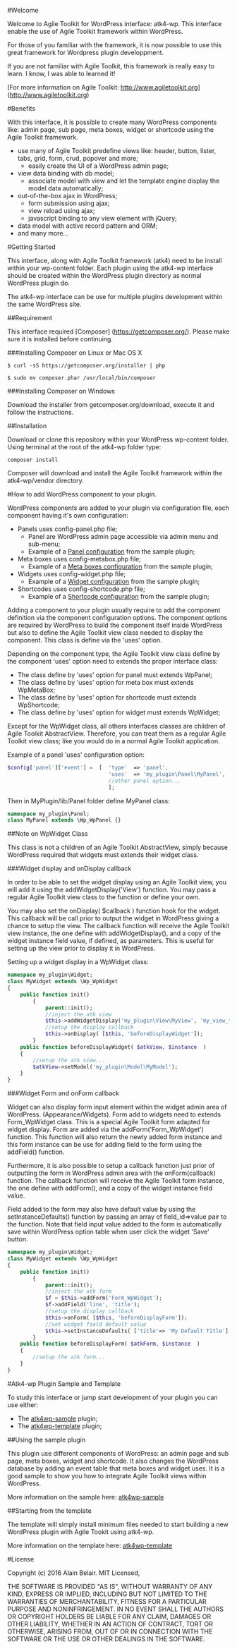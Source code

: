 #Welcome

Welcome to Agile Toolkit for WordPress interface: atk4-wp. 
This interface enable the use of Agile Toolkit framework within WordPress.
 
For those of you familiar with the framework, it is now possible to use this great framework for Wordpress plugin developpment.

If you are not familiar with Agile Toolkit, this framework is really easy to learn. I know, I was able to learned it!

[For more information on Agile Toolkit: http://www.agiletoolkit.org] (http://www.agiletoolkit.org)

#Benefits

With this interface, it is possible to create many WordPress components like: admin page, sub page, meta boxes, widget or shortcode using the Agile Toolkit
framework. 

* use many of Agile Toolkit predefine views like: header, button, lister, tabs, grid, form, crud, popover and more;
  * easily create the UI of a WordPress admin page;  
* view data binding with db model;
  * associate model with view and let the template engine display the model data automatically;
* out-of-the-box ajax in WordPress;
  * form submission using ajax;
  * view reload using ajax;
  * javascript binding to any view element with jQuery;
* data model with active record pattern and ORM;
* and many more...

#Getting Started

This interface, along with Agile Toolkit framework (atk4) need to be install within your wp-content folder. 
Each plugin using the atk4-wp interface should be created within the WordPress plugin directory as normal WordPress plugin do.

The atk4-wp interface can be use for multiple plugins development within the same WordPress site.

##Requirement

This interface required [Composer] (https://getcomposer.org/). Please make sure it is installed before continuing.

###Installing Composer on Linux or Mac OS X

```
$ curl -sS https://getcomposer.org/installer | php
```

```
$ sudo mv composer.phar /usr/local/bin/composer
```

###Installing Composer on Windows

Download the installer from getcomposer.org/download, execute it and follow the instructions.

##Installation

Download or clone this repository within your WordPress wp-content folder. Using terminal at the root of the atk4-wp folder type:

```
composer install
```

Composer will download and install the Agile Toolkit framework within the atk4-wp/vendor directory.


#How to add WordPress component to your plugin.

WordPress components are added to your plugin via configuration file, each component having it's own configuration:

* Panels uses config-panel.php file;
  * Panel are WordPress admin page accessible via admin menu and sub-menu;
  * Example of a [Panel configuration](https://github.com/ibelar/atk4wp-sample/blob/master/config-panel.php) from the sample plugin;
* Meta boxes uses config-metabox.php file;
  * Example of a [Meta boxes configuration](https://github.com/ibelar/atk4wp-sample/blob/master/config-metabox.php) from the sample plugin;
* Widgets uses config-widget.php file;
  * Example of a [Widget configuration](https://github.com/ibelar/atk4wp-sample/blob/master/config-widget.php) from the sample plugin;
* Shortcodes uses config-shortcode.php file;
  * Example of a [Shortcode configuration](https://github.com/ibelar/atk4wp-sample/blob/master/config-shortcode.php) from the sample plugin;

Adding a component to your plugin usually require to add the component definition via the component configuration options.
The component options are required by WordPress to build the component itself inside WordPress but also to define the Agile Toolkit view class needed to display the component. This class is define via the 'uses' option.

Depending on the component type, the Agile Toolkit view class define by the component 'uses' option need to extends the proper interface class:

* The class define by 'uses' option for panel must extends WpPanel;
* The class define by 'uses' option for meta box must extends WpMetaBox;
* The class define by 'uses' option for shortcode must extends WpShortcode;
* The class define by 'uses' option for widget must extends WpWidget;

Except for the WpWidget class, all others interfaces classes are children of Agile Toolkit AbstractView. 
Therefore, you can treat them as a regular Agile Toolkit view class; like you would do in a normal Agile Toolkit application.

Example of a panel 'uses' configuration option:

```php
$config['panel']['event'] =  [  'type'  => 'panel',
                                'uses'  => 'my_plugin\Panel\MyPanel',
                                //other panel option...
                                ];
```

Then in MyPlugin/lib/Panel folder define MyPanel class:

```php
namespace my_plugin\Panel;
class MyPanel extends \Wp_WpPanel {}
```
##Note on WpWidget Class

This class is not a children of an Agile Toolkit AbstractView, simply because WordPress required that widgets must extends their widget class. 

###Widget display and onDisplay callback

In order to be able to set the widget display using an Agile Toolkit view, you will add it using the addWidgetDisplay('View') function.
You may pass a regular Agile Toolkit view class to the function or define your own.

You may also set the onDisplay( $callback ) function hook for the widget. This callback will be call prior to output the widget in WordPress giving a chance to setup the view.
The callback function will receive the Agile Toolkit view instance, the one define with addWidgetDisplay(), and a copy of the widget instance field value, if defined, as parameters.
This is useful for setting up the view prior to display it in WordPress.

Setting up a widget display in a WpWidget class:

```php
namespace my_plugin\Widget;
class MyWidget extends \Wp_WpWidget
{
    public function init()
    	{
    		parent::init();
    		//inject the atk view
    		$this->addWidgetDisplay('my_plugin\View\MyView', 'my_view_title');
    		//setup the display callback
    		$this->onDisplay( [$this, 'beforeDisplayWidget']);
    	}
    public function beforeDisplayWidget( $atkView, $instance  )
	{
	    //setup the atk view...
		$atkView->setModel('my_plugin\Model\MyModel');
	}
}
```

###Widget Form and onForm callback

Widget can also display form input element within the widget admin area of WordPress. (Appearance/Widgets). Form add to widgets need to extends Form_WpWidget class.
This is a special Agile Toolkit form adapted for widget display. Form are added via the addForm('Form_WpWidget') function. This function will also return the newly added form instance and this form instance can be use for adding field to the form using the addField() function.

Furthermore, it is also possible to setup a callback function just prior of outputting the form in WordPress admin area with the onForm(callback) function. 
The callback function will receive the Agile Toolkit form instance, the one define with addForm(), and a copy of the widget instance field value.

Field added to the form may also have default value by using the setInstanceDefaults() function by passing an array of field_id=>value pair to the function. 
Note that field input value added to the form is automatically save within WordPress option table when user click the widget 'Save' button.

```php
namespace my_plugin\Widget;
class MyWidget extends \Wp_WpWidget
{
    public function init()
    	{
    		parent::init();
    		//inject the atk form
    		$f = $this->addForm('Form_WpWidget');
    		$f->addField('line', 'title');
    		//setup the display callback
    		$this->onForm( [$this, 'beforeDisplayForm']);
    	    //set widget field default value
    	    $this->setInstanceDefaults( ['title'=> 'My Default Title'] );
    	}
    public function beforeDisplayForm( $atkForm, $instance  )
	{
	    //setup the atk form...
	}
}
```
#Atk4-wp Plugin Sample and Template

To study this interface or jump start development of your plugin you can use either:
 
 * The [atk4wp-sample](https://github.com/ibelar/atk4wp-sample) plugin;
 * The [atk4wp-template](https://github.com/ibelar/atk4wp-template) plugin;

##Using the sample plugin

This plugin use different components of WordPress: an admin page and sub page, meta boxes, widget and shortcode.
It also changes the WordPress database by adding an event table that meta boxes and widget uses. 
It is a good sample to show you how to integrate Agile Toolkit views within WordPress.

More information on the sample here: [atk4wp-sample](https://github.com/ibelar/atk4wp-sample)


##Starting from the template

The template will simply install minimum files needed to start building a new WordPress plugin with Agile Tookit using atk4-wp.

More information on the template here: [atk4wp-template](https://github.com/ibelar/atk4wp-template)

#License

Copyright (c) 2016 Alain Belair. MIT Licensed,

THE SOFTWARE IS PROVIDED "AS IS", WITHOUT WARRANTY OF ANY KIND, EXPRESS OR IMPLIED, INCLUDING BUT NOT LIMITED TO THE WARRANTIES OF MERCHANTABILITY, FITNESS FOR A PARTICULAR PURPOSE AND NONINFRINGEMENT. IN NO EVENT SHALL THE AUTHORS OR COPYRIGHT HOLDERS BE LIABLE FOR ANY CLAIM, DAMAGES OR OTHER LIABILITY, WHETHER IN AN ACTION OF CONTRACT, TORT OR OTHERWISE, ARISING FROM, OUT OF OR IN CONNECTION WITH THE SOFTWARE OR THE USE OR OTHER DEALINGS IN THE SOFTWARE.